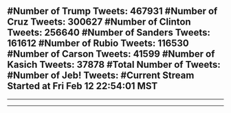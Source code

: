 #Number of Trump Tweets: 467931
#Number of Cruz Tweets: 300627
#Number of Clinton Tweets: 256640
#Number of Sanders Tweets: 161612
#Number of Rubio Tweets: 116530
#Number of Carson Tweets: 41599
#Number of Kasich Tweets: 37878
#Total Number of Tweets:  
#Number of Jeb! Tweets: 
#Current Stream Started at Fri Feb 12 22:54:01 MST
---
---
---
